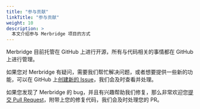```yaml
---
title: "参与贡献"
linkTitle: "参与贡献"
weight: 10
description: >
  本文介绍参与 Merbridge 项目的方式
---
```


Merbridge 目前托管在 GitHub 上进行开源，所有与代码相关的事情都在 GitHub 上进行管理。

如果您对 Merbridge 有疑问，需要我们帮忙解决问题，或者想要提供一些新的功能，可以在 GitHub 上[创建新的 Issue](https://github.com/merbridge/merbridge/issues)，我们会及时查看并处理。

如果您发现了 Merbridge 的 bug，并且有兴趣帮助我们修复，那么非常欢迎您[提交 Pull Request](https://github.com/merbridge/merbridge/pulls)，附带上您的修复代码，我们会及时处理您的 PR。
